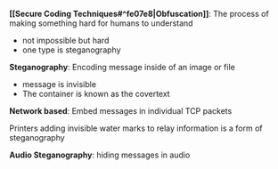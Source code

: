**[[Secure Coding Techniques#^fe07e8|Obfuscation]]**: The process of making something hard for humans to understand
- not impossible but hard
- one type is steganography 

**Steganography**: 
Encoding message inside of an image or file
- message is invisible 
- The container is known as the covertext 

**Network based**:
Embed messages in individual TCP packets

Printers adding invisible water marks to relay information is a form of steganography 

**Audio Steganography**: hiding messages in audio 